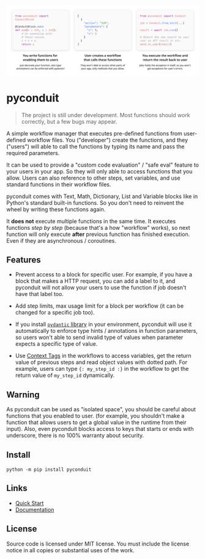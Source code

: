 <p align="center">
<img src="../images/main.png" width="800">
</p>

# pyconduit

> The project is still under development. Most functions should work correctly, but a few bugs may appear.

A simple workflow manager that executes pre-defined functions from user-defined workflow files. You ("developer") create the functions, and they ("users") will able to call the functions by typing its name and pass the required parameters.

It can be used to provide a "custom code evaluation" / "safe eval" feature to your users in your app. So they will only able to access functions that you allow. Users can also reference to other steps, set variables, and use standard functions in their workflow files.

pyconduit comes with Text, Math, Dictionary, List and Variable blocks like in Python's standard built-in functions. So you don't need to reinvent the wheel by writing these functions again.

It **does not** execute multiple functions in the same time. It executes functions _step by step_ (because that's a how "workflow" works), so next function will only execute **after** previous function has finished execution. Even if they are asynchronous / coroutines.

## Features

* Prevent access to a block for specific user. For example, if you have a block that makes a HTTP request, you can add a label to it, and pyconduit will not allow your users to use the function if job doesn't have that label too.

* Add step limits, max usage limit for a block per workflow (it can be changed for a specific job too).

* If you install [`pydantic` library](https://github.com/samuelcolvin/pydantic/) in your environment, pyconduit will use it automatically to enforce type hints / annotations in function parameters, so users won't able to send invalid type of values when parameter expects a specific type of value.

* Use [Context Tags](https://pyconduit.ysfchn.com/context_values) in the workflows to access variables, get the return value of previous steps and read object values with dotted path. For example, users can type `{: my_step_id :}` in the workflow to get the return value of `my_step_id` dynamically.

## Warning

As pyconduit can be used as "isolated space", you should be careful about functions that you enabled to user. (for example, you shouldn't make a function that allows users to get a global value in the runtime from their input). Also, even pyconduit blocks access to keys that starts or ends with underscore, there is no 100% warranty about security.

## Install

```
python -m pip install pyconduit
```

## Links

* [Quick Start](https://pyconduit.ysfchn.com/quick_start)
* [Documentation](https://pyconduit.ysfchn.com/)

## License

Source code is licensed under MIT license. You must include the license notice in all copies or substantial uses of the work.